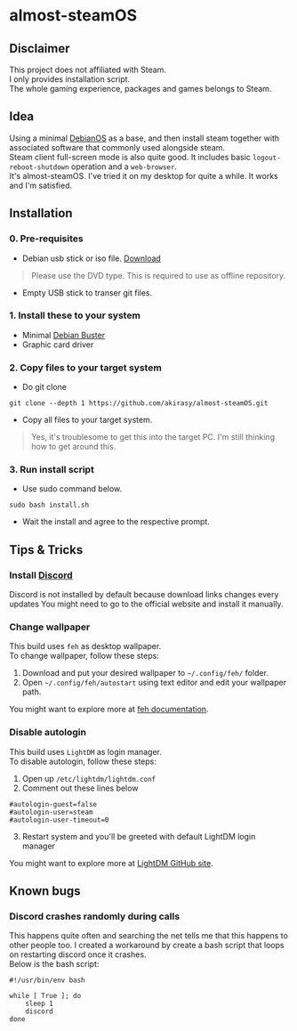 # almost-steamOS

## Disclaimer
This project does not affiliated with Steam.<br>
I only provides installation script.<br>
The whole gaming experience, packages and games belongs to Steam.

## Idea
Using a minimal [DebianOS](https://www.debian.org/distrib/) as a
base, and then install steam together with associated software
that commonly used alongside steam.<br>
Steam client full-screen mode is also quite good. It includes
basic `logout-reboot-shutdown` operation and a `web-browser`.<br>
It's almost-steamOS. I've tried it on my desktop for quite a
while. It works and I'm satisfied.

## Installation
### 0. Pre-requisites
- Debian usb stick or iso file. [Download](https://cdimage.debian.org/debian-cd/current/amd64/iso-dvd/)
> Please use the DVD type. This is required to use as
offline repository.
- Empty USB stick to transer git files.
### 1. Install these to your system
- Minimal [Debian Buster](https://www.debian.org/distrib/)
- Graphic card driver
### 2. Copy files to your target system
- Do git clone
```
git clone --depth 1 https://github.com/akirasy/almost-steamOS.git
```
- Copy all files to your target system.
> Yes, it's troublesome to get this into the target PC. I'm
still thinking how to get around this.
### 3. Run install script
- Use sudo command below.
```
sudo bash install.sh
```
- Wait the install and agree to the respective prompt.

## Tips & Tricks
### Install [Discord](https://discord.com/)
Discord is not installed by default because download links changes every updates
You might need to go to the official website and install it manually.
### Change wallpaper
This build uses `feh` as desktop wallpaper.<br>
To change wallpaper, follow these steps:
1. Download and put your desired wallpaper to `~/.config/feh/` folder.
2. Open `~/.config/feh/autostart` using text editor and edit your wallpaper path.

You might want to explore more at [feh documentation](https://manpages.debian.org/buster/feh/feh.1.en.html).
### Disable autologin
This build uses `LightDM` as login manager.<br>
To disable autologin, follow these steps:
1. Open up `/etc/lightdm/lightdm.conf`
2. Comment out these lines below
```
#autologin-guest=false
#autologin-user=steam
#autologin-user-timeout=0
```
3. Restart system and you'll be greeted with default LightDM login manager

You might want to explore more at [LightDM GitHub site](https://github.com/canonical/lightdm).

## Known bugs
### Discord crashes randomly during calls
This happens quite often and searching the net tells me that this happens to other people too.
I created a workaround by create a bash script that loops on restarting discord once it crashes.<br>
Below is the bash script:
```
#!/usr/bin/env bash

while [ True ]; do
    sleep 1
    discord
done
```

